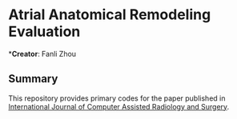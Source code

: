 # Atrial Anatomical Remodeling Evaluation

***Creator**: Fanli Zhou

## Summary

This repository provides primary codes for the paper published in [International Journal of Computer Assisted Radiology and Surgery](https://link.springer.com/article/10.1007/s11548-022-02776-z).